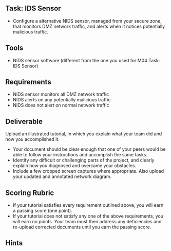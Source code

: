 ## Task: IDS Sensor
- Configure a alternative NIDS sensor, managed from your secure zone, that monitors DMZ network traffic, and alerts when it notices potentially malicious traffic.

## Tools
- NIDS sensor software (different from the one you used for M04 Task: IDS Sensor)

## Requirements
- NIDS sensor monitors all DMZ network traffic
- NIDS alerts on any potentially malicious traffic
- NIDS does not alert on normal network traffic

## Deliverable
Upload an illustrated tutorial, in which you explain what your team did and how you accomplished it.

- Your document should be clear enough that one of your peers would be able to follow your instructions and accomplish the same tasks.
- Identify any difficult or challenging parts of the project, and clearly explain how you diagnosed and overcame your obstacles.
- Include a few cropped screen captures where appropriate. Also upload your updated and annotated network diagram.

## Scoring Rubric
- If your tutorial satisfies every requirement outlined above, you will earn a passing score (one point).
- If your tutorial does not satisfy any one of the above requirements, you will earn no points. Your team must then address any deficiencies and re-upload corrected documents until you earn the passing score.

## Hints
